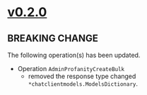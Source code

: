 # [v0.2.0]

## BREAKING CHANGE

The following operation(s) has been updated.

- Operation `AdminProfanityCreateBulk`
    - removed the response type changed `*chatclientmodels.ModelsDictionary`.

[v0.2.0]: https://github.com/AccelByte/accelbyte-go-modular-sdk/compare/chat-sdk/v0.1.0..chat-sdk/v0.2.0
